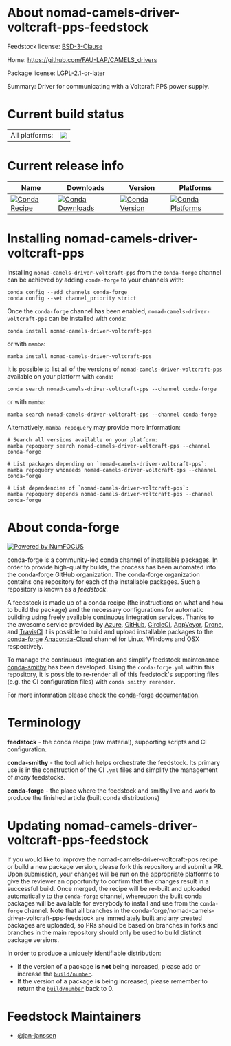 About nomad-camels-driver-voltcraft-pps-feedstock
=================================================

Feedstock license: [BSD-3-Clause](https://github.com/conda-forge/nomad-camels-driver-voltcraft-pps-feedstock/blob/main/LICENSE.txt)

Home: https://github.com/FAU-LAP/CAMELS_drivers

Package license: LGPL-2.1-or-later

Summary: Driver for communicating with a Voltcraft PPS power supply.

Current build status
====================


<table><tr><td>All platforms:</td>
    <td>
      <a href="https://dev.azure.com/conda-forge/feedstock-builds/_build/latest?definitionId=20710&branchName=main">
        <img src="https://dev.azure.com/conda-forge/feedstock-builds/_apis/build/status/nomad-camels-driver-voltcraft-pps-feedstock?branchName=main">
      </a>
    </td>
  </tr>
</table>

Current release info
====================

| Name | Downloads | Version | Platforms |
| --- | --- | --- | --- |
| [![Conda Recipe](https://img.shields.io/badge/recipe-nomad--camels--driver--voltcraft--pps-green.svg)](https://anaconda.org/conda-forge/nomad-camels-driver-voltcraft-pps) | [![Conda Downloads](https://img.shields.io/conda/dn/conda-forge/nomad-camels-driver-voltcraft-pps.svg)](https://anaconda.org/conda-forge/nomad-camels-driver-voltcraft-pps) | [![Conda Version](https://img.shields.io/conda/vn/conda-forge/nomad-camels-driver-voltcraft-pps.svg)](https://anaconda.org/conda-forge/nomad-camels-driver-voltcraft-pps) | [![Conda Platforms](https://img.shields.io/conda/pn/conda-forge/nomad-camels-driver-voltcraft-pps.svg)](https://anaconda.org/conda-forge/nomad-camels-driver-voltcraft-pps) |

Installing nomad-camels-driver-voltcraft-pps
============================================

Installing `nomad-camels-driver-voltcraft-pps` from the `conda-forge` channel can be achieved by adding `conda-forge` to your channels with:

```
conda config --add channels conda-forge
conda config --set channel_priority strict
```

Once the `conda-forge` channel has been enabled, `nomad-camels-driver-voltcraft-pps` can be installed with `conda`:

```
conda install nomad-camels-driver-voltcraft-pps
```

or with `mamba`:

```
mamba install nomad-camels-driver-voltcraft-pps
```

It is possible to list all of the versions of `nomad-camels-driver-voltcraft-pps` available on your platform with `conda`:

```
conda search nomad-camels-driver-voltcraft-pps --channel conda-forge
```

or with `mamba`:

```
mamba search nomad-camels-driver-voltcraft-pps --channel conda-forge
```

Alternatively, `mamba repoquery` may provide more information:

```
# Search all versions available on your platform:
mamba repoquery search nomad-camels-driver-voltcraft-pps --channel conda-forge

# List packages depending on `nomad-camels-driver-voltcraft-pps`:
mamba repoquery whoneeds nomad-camels-driver-voltcraft-pps --channel conda-forge

# List dependencies of `nomad-camels-driver-voltcraft-pps`:
mamba repoquery depends nomad-camels-driver-voltcraft-pps --channel conda-forge
```


About conda-forge
=================

[![Powered by
NumFOCUS](https://img.shields.io/badge/powered%20by-NumFOCUS-orange.svg?style=flat&colorA=E1523D&colorB=007D8A)](https://numfocus.org)

conda-forge is a community-led conda channel of installable packages.
In order to provide high-quality builds, the process has been automated into the
conda-forge GitHub organization. The conda-forge organization contains one repository
for each of the installable packages. Such a repository is known as a *feedstock*.

A feedstock is made up of a conda recipe (the instructions on what and how to build
the package) and the necessary configurations for automatic building using freely
available continuous integration services. Thanks to the awesome service provided by
[Azure](https://azure.microsoft.com/en-us/services/devops/), [GitHub](https://github.com/),
[CircleCI](https://circleci.com/), [AppVeyor](https://www.appveyor.com/),
[Drone](https://cloud.drone.io/welcome), and [TravisCI](https://travis-ci.com/)
it is possible to build and upload installable packages to the
[conda-forge](https://anaconda.org/conda-forge) [Anaconda-Cloud](https://anaconda.org/)
channel for Linux, Windows and OSX respectively.

To manage the continuous integration and simplify feedstock maintenance
[conda-smithy](https://github.com/conda-forge/conda-smithy) has been developed.
Using the ``conda-forge.yml`` within this repository, it is possible to re-render all of
this feedstock's supporting files (e.g. the CI configuration files) with ``conda smithy rerender``.

For more information please check the [conda-forge documentation](https://conda-forge.org/docs/).

Terminology
===========

**feedstock** - the conda recipe (raw material), supporting scripts and CI configuration.

**conda-smithy** - the tool which helps orchestrate the feedstock.
                   Its primary use is in the construction of the CI ``.yml`` files
                   and simplify the management of *many* feedstocks.

**conda-forge** - the place where the feedstock and smithy live and work to
                  produce the finished article (built conda distributions)


Updating nomad-camels-driver-voltcraft-pps-feedstock
====================================================

If you would like to improve the nomad-camels-driver-voltcraft-pps recipe or build a new
package version, please fork this repository and submit a PR. Upon submission,
your changes will be run on the appropriate platforms to give the reviewer an
opportunity to confirm that the changes result in a successful build. Once
merged, the recipe will be re-built and uploaded automatically to the
`conda-forge` channel, whereupon the built conda packages will be available for
everybody to install and use from the `conda-forge` channel.
Note that all branches in the conda-forge/nomad-camels-driver-voltcraft-pps-feedstock are
immediately built and any created packages are uploaded, so PRs should be based
on branches in forks and branches in the main repository should only be used to
build distinct package versions.

In order to produce a uniquely identifiable distribution:
 * If the version of a package **is not** being increased, please add or increase
   the [``build/number``](https://docs.conda.io/projects/conda-build/en/latest/resources/define-metadata.html#build-number-and-string).
 * If the version of a package **is** being increased, please remember to return
   the [``build/number``](https://docs.conda.io/projects/conda-build/en/latest/resources/define-metadata.html#build-number-and-string)
   back to 0.

Feedstock Maintainers
=====================

* [@jan-janssen](https://github.com/jan-janssen/)

